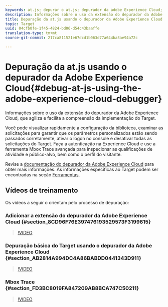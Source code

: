 ```yaml
---
keywords: at.js; depurar o at.js; depurador da adobe Experience Cloud; depurador da Experience Cloud; rastreamento de mbox; realce da mbox; depurar; depuração
description: Informações sobre o uso da extensão do depurador da Adobe Experience Cloud, que agiliza e facilita a compreensão da implementação do Target.
title: Depuração da at.js usando o depurador da Adobe Experience Cloud
topic: Target
uuid: 04cfb0fe-1f45-4824-bd06-d54c43baaffe
translation-type: tm+mt
source-git-commit: 217ca811521e67dcd1b063d77a644ba3ae94a72c

---
```



# Depuração da at.js usando o depurador da Adobe Experience Cloud{#debug-at-js-using-the-adobe-experience-cloud-debugger}

Informações sobre o uso da extensão do depurador da Adobe Experience Cloud, que agiliza e facilita a compreensão da implementação do Target.

Você pode visualizar rapidamente a configuração da biblioteca, examinar as solicitações para garantir que os parâmetros personalizados estão sendo passados corretamente, ativar o logon no console e desativar todas as solicitações do Target. Faça a autenticação na Experience Cloud e use a ferramenta Mbox Trace avançada para inspecionar as qualificações de atividade e público-alvo, bem como o perfil do visitante.

Revise a [documentação do depurador da Adobe Experience Cloud](https://docs.adobe.com/content/help/en/debugger/using/experience-cloud-debugger.html) para obter mais informações. As informações específicas ao Target podem ser encontradas na seção [Ferramentas](https://docs.adobe.com/content/help/en/debugger/using/tools.html).

## Vídeos de treinamento

Os vídeos a seguir o orientam pelo processo de depuração:

### Adicionar a extensão do depurador da Adobe Experience Cloud  {#section_8CD96F76E397476193529573F3199615}

>[!VIDEO](https://video.tv.adobe.com/v/23114/?captions=por_br)

### Depuração básica do Target usando o depurador da Adobe Experience Cloud {#section_AB2814A994DC4A86BABDD0441343D911}

>[!VIDEO](https://video.tv.adobe.com/v/23115/?captions=por_br)

### Mbox Trace {#section_FD3BC8019FA847209AB8BCA747C50211}

>[!VIDEO](https://video.tv.adobe.com/v/23113/?captions=por_br)
